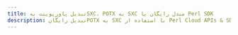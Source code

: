 ---title: تبدیل پاورپوینت بهSXC، POTX به SXC مبدل رایگان یا Perl SDKdescription: تبدیل رایگانPOTX به SXC با استفاده از Perl Cloud APIs & SDK. همچنین اسناد Microsoft PowerPoint را در Cloud ایجاد، ویرایش و رندر کنید.---